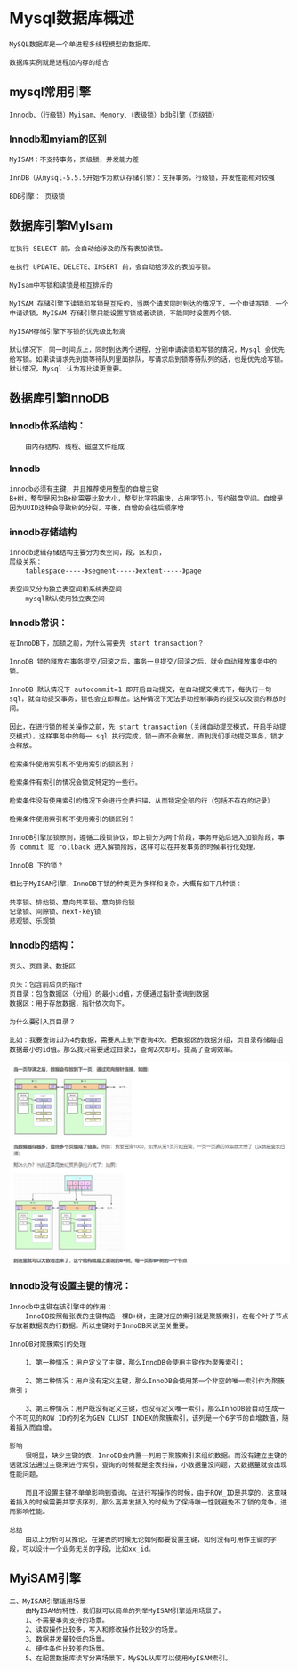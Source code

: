 # Mysql数据库概述

    MySQL数据库是一个单进程多线程模型的数据库。

    数据库实例就是进程加内存的组合

## mysql常用引擎

    Innodb、（行级锁）Myisam、Memory、（表级锁）bdb引擎（页级锁）

### Innodb和myiam的区别

    MyISAM：不支持事务，页级锁，并发能力差

    InnDB（从mysql-5.5.5开始作为默认存储引擎）：支持事务，行级锁，并发性能相对较强

    BDB引擎： 页级锁

## 数据库引擎MyIsam

    在执行 SELECT 前，会自动给涉及的所有表加读锁。

    在执行 UPDATE、DELETE、INSERT 前，会自动给涉及的表加写锁。

    MyIsam中写锁和读锁是相互排斥的

    MyISAM 存储引擎下读锁和写锁是互斥的，当两个请求同时到达的情况下，一个申请写锁，一个申请读锁，MyISAM 存储引擎只能设置写锁或者读锁，不能同时设置两个锁。

    MyISAM存储引擎下写锁的优先级比较高

    默认情况下，同一时间点上，同时到达两个进程，分别申请读锁和写锁的情况，Mysql 会优先给写锁。如果读请求先到锁等待队列里面排队，写请求后到锁等待队列的话，也是优先给写锁。默认情况，Mysql 认为写比读更重要。

## 数据库引擎InnoDB

### Innodb体系结构：

        由内存结构、线程、磁盘文件组成

### Innodb

    innodb必须有主键，并且推荐使用整型的自增主键
    B+树，整型是因为B+树需要比较大小，整型比字符串快，占用字节小，节约磁盘空间。自增是因为UUID这种会导致树的分裂，平衡，自增的会往后顺序增

### innodb存储结构

    innodb逻辑存储结构主要分为表空间，段，区和页，
    层级关系：
        tablespace-----》segment-----》extent-----》page
    
    表空间又分为独立表空间和系统表空间
        mysql默认使用独立表空间

### Innodb常识：

    在InnoDB下，加锁之前，为什么需要先 start transaction？

    InnoDB 锁的释放在事务提交/回滚之后，事务一旦提交/回滚之后，就会自动释放事务中的锁。

    InnoDB 默认情况下 autocommit=1 即开启自动提交，在自动提交模式下，每执行一句 sql，就自动提交事务，锁也会立即释放。这种情况下无法手动控制事务的提交以及锁的释放时间。

    因此，在进行锁的相关操作之前，先 start transaction（关闭自动提交模式，开启手动提交模式），这样事务中的每一 sql 执行完成，锁一直不会释放，直到我们手动提交事务，锁才会释放。

    检索条件使用索引和不使用索引的锁区别？

    检索条件有索引的情况会锁定特定的一些行。

    检索条件没有使用索引的情况下会进行全表扫描，从而锁定全部的行（包括不存在的记录）

    检索条件使用索引和不使用索引的锁区别？

    InnoDB引擎加锁原则，遵循二段锁协议，即上锁分为两个阶段，事务开始后进入加锁阶段，事务 commit 或 rollback 进入解锁阶段，这样可以在并发事务的时候串行化处理。

    InnoDB 下的锁？

    相比于MyISAM引擎，InnoDB下锁的种类更为多样和复杂，大概有如下几种锁：

    共享锁、排他锁、意向共享锁、意向排他锁
    记录锁、间隙锁、next-key锁
    悲观锁、乐观锁

### Innodb的结构：
    页头、页目录、数据区

    页头：包含前后页的指针
    页目录：包含数据区（分组）的最小id值，方便通过指针查询到数据
    数据区：用于存放数据，指针依次向下。

    为什么要引入页目录？

    比如：我要查询id为4的数据，需要从上到下查询4次。把数据区的数据分组，页目录存储每组数据最小的id值。那么我只需要通过目录3，查询2次即可。提高了查询效率。
![页目录的作用](img\引入页目录的作用：.png)

### Innodb没有设置主键的情况：

    Innodb中主键在该引擎中的作用：
        InnoDB按照每张表的主键构造一棵B+树，主键对应的索引就是聚簇索引，在每个叶子节点存放着数据表的行数据。所以主键对于InnoDB来说至关重要。
    
    InnoDB对聚簇索引的处理

        1、第一种情况：用户定义了主键，那么InnoDB会使用主键作为聚簇索引；

        2、第二种情况：用户没有定义主键，那么InnoDB会使用第一个非空的唯一索引作为聚簇索引；
        
        3、第三种情况：用户既没有定义主键，也没有定义唯一索引，那么InnoDB会自动生成一个不可见的ROW_ID的列名为GEN_CLUST_INDEX的聚簇索引，该列是一个6字节的自增数值，随着插入而自增。

    影响
        很明显，缺少主键的表，InnoDB会内置一列用于聚簇索引来组织数据。而没有建立主键的话就没法通过主键来进行索引，查询的时候都是全表扫描，小数据量没问题，大数据量就会出现性能问题。

        而且不设置主键不单单影响到查询，在进行写操作的时候，由于ROW_ID是共享的，这意味着插入的时候需要共享该序列，那么高并发插入的时候为了保持唯一性就避免不了锁的竞争，进而影响性能。

    总结
        由以上分析可以推论，在建表的时候无论如何都要设置主键，如何没有可用作主键的字段，可以设计一个业务无关的字段，比如xx_id。
    
## MyiSAM引擎
    二、MyISAM引擎适用场景
        由MyISAM的特性，我们就可以简单的列举MyISAM引擎适用场景了。
        1、不需要事务支持的场景。
        2、读取操作比较多，写入和修改操作比较少的场景。
        3、数据并发量较低的场景。
        4、硬件条件比较差的场景。
        5、在配置数据库读写分离场景下，MySQL从库可以使用MyISAM索引。